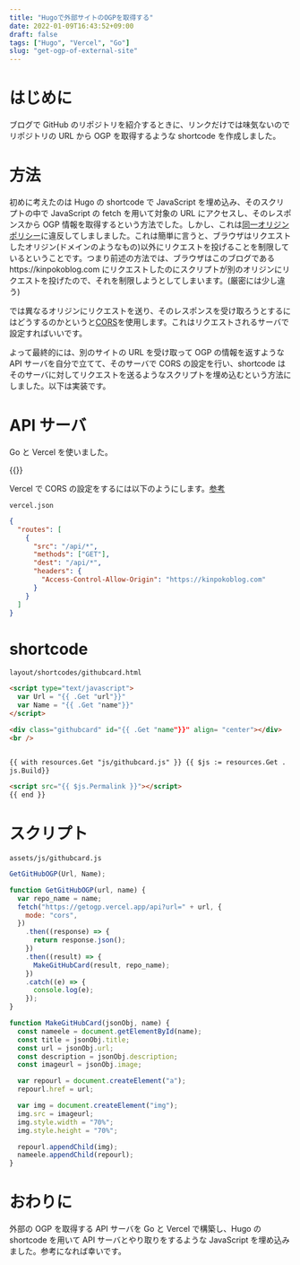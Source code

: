 ```yaml
---
title: "Hugoで外部サイトのOGPを取得する"
date: 2022-01-09T16:43:52+09:00
draft: false
tags: ["Hugo", "Vercel", "Go"]
slug: "get-ogp-of-external-site"
---
```


# はじめに

ブログで GitHub のリポジトリを紹介するときに、リンクだけでは味気ないのでリポジトリの URL から OGP を取得するような shortcode を作成しました。

# 方法

初めに考えたのは Hugo の shortcode で JavaScript を埋め込み、そのスクリプトの中で JavaScript の fetch を用いて対象の URL にアクセスし、そのレスポンスから OGP 情報を取得するという方法でした。しかし、これは[同一オリジンポリシー](https://developer.mozilla.org/en-US/docs/Web/Security/Same-origin_policy)に違反してしましました。これは簡単に言うと、ブラウザはリクエストしたオリジン(ドメインのようなもの)以外にリクエストを投げることを制限しているということです。つまり前述の方法では、ブラウザはこのブログであるhttps://kinpokoblog.com にリクエストしたのにスクリプトが別のオリジンにリクエストを投げたので、それを制限しようとしてしまいます。(厳密には少し違う)

では異なるオリジンにリクエストを送り、そのレスポンスを受け取ろうとするにはどうするのかというと[CORS](https://developer.mozilla.org/en-US/docs/Web/HTTP/CORS)を使用します。これはリクエストされるサーバで設定すればいいです。

よって最終的には、別のサイトの URL を受け取って OGP の情報を返すような API サーバを自分で立てて、そのサーバで CORS の設定を行い、shortcode はそのサーバに対してリクエストを送るようなスクリプトを埋め込むという方法にしました。以下は実装です。

# API サーバ

Go と Vercel を使いました。

{{<githubcard url="https://github.com/kinpoko/getogp" name="getogp">}}

Vercel で CORS の設定をするには以下のようにします。[参考](https://kotsukotsu.work/tech/2020-09-13-vercel-ウェブサイトのogp情報を取得する-serverless-functions-を作成する/)

`vercel.json`

```json
{
  "routes": [
    {
      "src": "/api/*",
      "methods": ["GET"],
      "dest": "/api/*",
      "headers": {
        "Access-Control-Allow-Origin": "https://kinpokoblog.com"
      }
    }
  ]
}
```

# shortcode

`layout/shortcodes/githubcard.html`

```html
<script type="text/javascript">
  var Url = "{{ .Get "url"}}"
  var Name = "{{ .Get "name"}}"
</script>

<div class="githubcard" id="{{ .Get "name"}}" align= "center"></div>
<br />


{{ with resources.Get "js/githubcard.js" }} {{ $js := resources.Get . |
js.Build}}

<script src="{{ $js.Permalink }}"></script>
{{ end }}
```

# スクリプト

`assets/js/githubcard.js`

```js
GetGitHubOGP(Url, Name);

function GetGitHubOGP(url, name) {
  var repo_name = name;
  fetch("https://getogp.vercel.app/api?url=" + url, {
    mode: "cors",
  })
    .then((response) => {
      return response.json();
    })
    .then((result) => {
      MakeGitHubCard(result, repo_name);
    })
    .catch((e) => {
      console.log(e);
    });
}

function MakeGitHubCard(jsonObj, name) {
  const nameele = document.getElementById(name);
  const title = jsonObj.title;
  const url = jsonObj.url;
  const description = jsonObj.description;
  const imageurl = jsonObj.image;

  var repourl = document.createElement("a");
  repourl.href = url;

  var img = document.createElement("img");
  img.src = imageurl;
  img.style.width = "70%";
  img.style.height = "70%";

  repourl.appendChild(img);
  nameele.appendChild(repourl);
}
```

# おわりに

外部の OGP を取得する API サーバを Go と Vercel で構築し、Hugo の shortcode を用いて API サーバとやり取りをするような JavaScript を埋め込みました。参考になれば幸いです。
